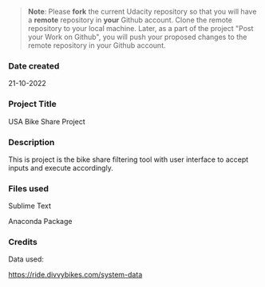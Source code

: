 >**Note**: Please **fork** the current Udacity repository so that you will have a **remote** repository in **your** Github account. Clone the remote repository to your local machine. Later, as a part of the project "Post your Work on Github", you will push your proposed changes to the remote repository in your Github account.

### Date created

21-10-2022

### Project Title

USA Bike Share Project

### Description

This is project is the bike share filtering tool with user interface to accept inputs and execute accordingly.

### Files used

Sublime Text

Anaconda Package

### Credits

Data used:

https://ride.divvybikes.com/system-data


